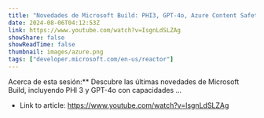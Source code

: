 ```yaml
---
title: "Novedades de Microsoft Build: PHI3, GPT-4o, Azure Content Safety y más"
date: 2024-08-06T04:12:53Z
link: https://www.youtube.com/watch?v=IsgnLdSLZAg
showShare: false
showReadTime: false
thumbnail: images/azure.png
tags: ["developer.microsoft.com/en-us/reactor"]
---
```

Acerca de esta sesión:** Descubre las últimas novedades de Microsoft Build, incluyendo PHI 3 y GPT-4o con capacidades ...

- Link to article: https://www.youtube.com/watch?v=IsgnLdSLZAg